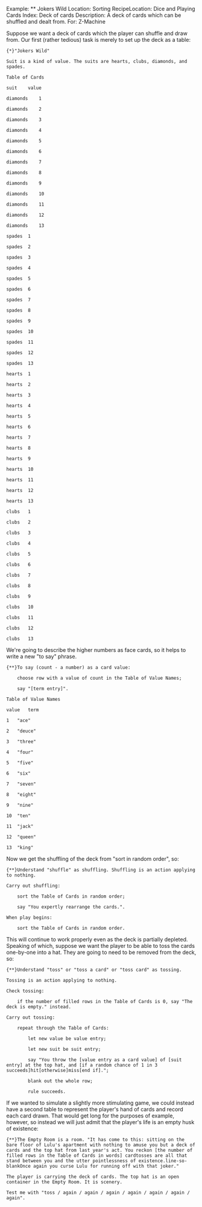 Example: ** Jokers Wild
Location: Sorting
RecipeLocation: Dice and Playing Cards
Index: Deck of cards
Description: A deck of cards which can be shuffled and dealt from.
For: Z-Machine

  
Suppose we want a deck of cards which the player can shuffle and draw from. Our first (rather tedious) task is merely to set up the deck as a table:

  

``` inform7
{*}"Jokers Wild"

Suit is a kind of value. The suits are hearts, clubs, diamonds, and spades.

Table of Cards

suit	value

diamonds	1

diamonds	2

diamonds	3

diamonds	4

diamonds	5

diamonds	6

diamonds	7

diamonds	8

diamonds	9

diamonds	10

diamonds	11

diamonds	12

diamonds	13

spades	1

spades	2

spades	3

spades	4

spades	5

spades	6

spades	7

spades	8

spades	9

spades	10

spades	11

spades	12

spades	13

hearts	1

hearts	2

hearts	3

hearts	4

hearts	5

hearts	6

hearts	7

hearts	8

hearts	9

hearts	10

hearts	11

hearts	12

hearts	13

clubs	1

clubs	2

clubs	3

clubs	4

clubs	5

clubs	6

clubs	7

clubs	8

clubs	9

clubs	10

clubs	11

clubs	12

clubs	13
```

  
We're going to describe the higher numbers as face cards, so it helps to write a new "to say" phrase.

  

``` inform7
{**}To say (count - a number) as a card value:

	choose row with a value of count in the Table of Value Names;

	say "[term entry]".

Table of Value Names

value	term

1	"ace"

2	"deuce"

3	"three"

4	"four"

5	"five"

6	"six"

7	"seven"

8	"eight"

9	"nine"

10	"ten"

11	"jack"

12	"queen"

13	"king"
```

  
Now we get the shuffling of the deck from "sort in random order", so:

  

``` inform7
{**}Understand "shuffle" as shuffling. Shuffling is an action applying to nothing.

Carry out shuffling:

	sort the Table of Cards in random order;

	say "You expertly rearrange the cards.".

When play begins:

	sort the Table of Cards in random order.
```

  
This will continue to work properly even as the deck is partially depleted. Speaking of which, suppose we want the player to be able to toss the cards one-by-one into a hat. They are going to need to be removed from the deck, so:

  

``` inform7
{**}Understand "toss" or "toss a card" or "toss card" as tossing.

Tossing is an action applying to nothing.

Check tossing:

	if the number of filled rows in the Table of Cards is 0, say "The deck is empty." instead.

Carry out tossing:

	repeat through the Table of Cards:

		let new value be value entry;

		let new suit be suit entry;

		say "You throw the [value entry as a card value] of [suit entry] at the top hat, and [if a random chance of 1 in 3 succeeds]hit[otherwise]miss[end if].";

		blank out the whole row;

		rule succeeds.
```

  
If we wanted to simulate a slightly more stimulating game, we could instead have a second table to represent the player's hand of cards and record each card drawn. That would get long for the purposes of example, however, so instead we will just admit that the player's life is an empty husk of existence:

  

``` inform7
{**}The Empty Room is a room. "It has come to this: sitting on the bare floor of Lulu's apartment with nothing to amuse you but a deck of cards and the top hat from last year's act. You reckon [the number of filled rows in the Table of Cards in words] cardtosses are all that stand between you and the utter pointlessness of existence.line-so-blankOnce again you curse Lulu for running off with that joker."

The player is carrying the deck of cards. The top hat is an open container in the Empty Room. It is scenery.

Test me with "toss / again / again / again / again / again / again / again".
```

